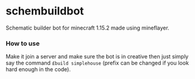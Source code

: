 # schembuildbot
Schematic builder bot for minecraft 1.15.2 made using mineflayer.

### How to use
Make it join a server and make sure the bot is in creative then just simply say the command `£build simplehouse` (prefix can be changed if you look hard enough in the code).
